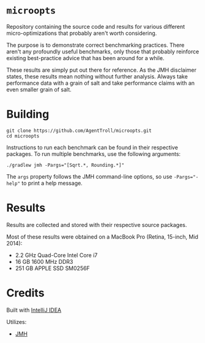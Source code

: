 # `microopts`

Repository containing the source code and results for
various different micro-optimizations that probably aren't
worth considering.

The purpose is to demonstrate correct benchmarking
practices. There aren't any profoundly useful benchmarks,
only those that probably reinforce existing best-practice
advice that has been around for a while.

These results are simply put out there for reference. As
the JMH disclaimer states, these results mean nothing
without further analysis. Always take performance data
with a grain of salt and take performance claims with an
even smaller grain of salt.

# Building

``` shell
git clone https://github.com/AgentTroll/microopts.git
cd microopts
```

Instructions to run each benchmark can be found in their
respective packages. To run multiple benchmarks, use the
following arguments:

```shell
./gradlew jmh -Pargs="[Sqrt.*, Rounding.*]"
```

The `args` property follows the JMH command-line options,
so use `-Pargs="-help"` to print a help message.

# Results

Results are collected and stored with their respective
source packages.

Most of these results were obtained on a MacBook Pro
(Retina, 15-inch, Mid 2014):

  * 2.2 GHz Quad-Core Intel Core i7
  * 16 GB 1600 MHz DDR3
  * 251 GB APPLE SSD SM0256F

# Credits

Built with [IntelliJ IDEA](https://www.jetbrains.com/idea/)

Utilizes:

  * [JMH](https://openjdk.java.net/projects/code-tools/jmh/)
